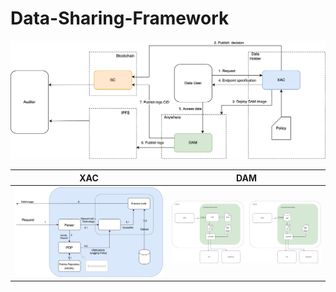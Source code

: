 # Data-Sharing-Framework

![Architecture](resources/Architecture.png)

|                XAC                 |                DAM                 |
|:----------------------------------:|:----------------------------------:|
| ![Architecture](resources/XAC.png) | ![Architecture](resources/DAM.png) |
